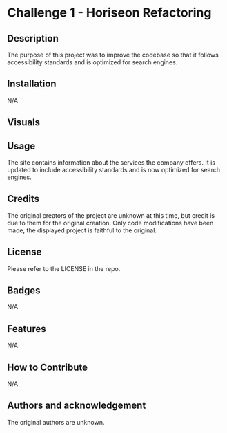 # Challenge 1 - Horiseon Refactoring

## Description

The purpose of this project was to improve the codebase so that it follows accessibility standards and is optimized for search engines.

## Installation

N/A

## Visuals



## Usage

The site contains information about the services the company offers. It is updated to include accessibility standards and is now optimized for search engines.

## Credits

The original creators of the project are unknown at this time, but credit is due to them for the original creation. Only code modifications have been made, the displayed project is faithful to the original. 

## License

Please refer to the LICENSE in the repo.

## Badges

N/A

## Features

N/A

## How to Contribute

N/A

## Authors and acknowledgement

The original authors are unknown.

